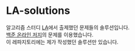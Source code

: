 # LA-solutions
알고리즘 스터디 [LA](http://wiki.zeropage.org/wiki.php/LA)에서 출제했던 문제들의 솔루션입니다.  
[백준 온라인 저지](http://www.acmicpc.net)의 문제를 이용했습니다.  
이 레파지토리에는 제가 작성했던 솔루션만 있습니다.
